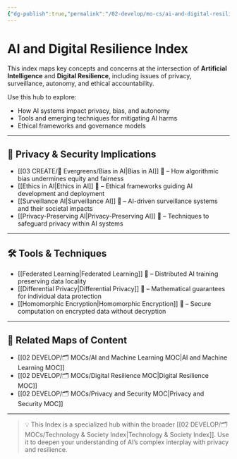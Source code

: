 ```yaml
---
{"dg-publish":true,"permalink":"/02-develop/mo-cs/ai-and-digital-resilience-index/","title":"AI and Digital Resilience Index","tags":["index","ai","privacy","digital-resilience","ethics"],"created":"2025-07-16","updated":"2025-07-16"}
---
```



# AI and Digital Resilience Index

This index maps key concepts and concerns at the intersection of **Artificial Intelligence** and **Digital Resilience**, including issues of privacy, surveillance, autonomy, and ethical accountability.

Use this hub to explore:
- How AI systems impact privacy, bias, and autonomy
- Tools and emerging techniques for mitigating AI harms
- Ethical frameworks and governance models

---

## 🔐 Privacy & Security Implications

- [[03 CREATE/🌲 Evergreens/Bias in AI\|Bias in AI]] 🔹 – How algorithmic bias undermines equity and fairness  
- [[Ethics in AI\|Ethics in AI]] 🔹 – Ethical frameworks guiding AI development and deployment  
- [[Surveillance AI\|Surveillance AI]] 🔸 – AI-driven surveillance systems and their societal impacts  
- [[Privacy-Preserving AI\|Privacy-Preserving AI]] 🔸 – Techniques to safeguard privacy within AI systems  

---

## 🛠️ Tools & Techniques

- [[Federated Learning\|Federated Learning]] 🔸 – Distributed AI training preserving data locality  
- [[Differential Privacy\|Differential Privacy]] 🔸 – Mathematical guarantees for individual data protection  
- [[Homomorphic Encryption\|Homomorphic Encryption]] 🔸 – Secure computation on encrypted data without decryption  

---

## 🔗 Related Maps of Content

- [[02 DEVELOP/🗂️ MOCs/AI and Machine Learning MOC\|AI and Machine Learning MOC]]  
- [[02 DEVELOP/🗂️ MOCs/Digital Resilience MOC\|Digital Resilience MOC]]  
- [[02 DEVELOP/🗂️ MOCs/Privacy and Security MOC\|Privacy and Security MOC]]  

---

> 💡 This Index is a specialized hub within the broader [[02 DEVELOP/🗂️ MOCs/Technology & Society Index\|Technology & Society Index]]. Use it to deepen your understanding of AI’s complex interplay with privacy and resilience.